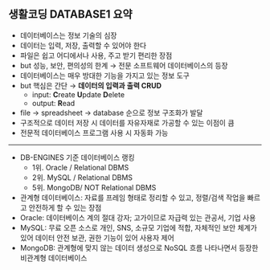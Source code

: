 ## 생활코딩 DATABASE1 요약

- 데이터베이스는 정보 기술의 심장
- 데이터는 입력, 저장, 출력할 수 있어야 한다
- 파일은 쉽고 어디에서나 사용, 주고 받기 편리한 장점
- but 성능, 보안, 편의성의 한계 → 전문 소프트웨어 데이터베이스의 등장
- 데이터베이스는 매우 방대한 기능을 가지고 있는 정보 도구
- but 핵심은 간단 → **데이터의 입력과 출력 CRUD**
	- input: **C**reate **U**pdate **D**elete
	- output: **R**ead
- file → spreadsheet → database 순으로 정보 구조화가 발달
- 구조적으로 데이터 저장 시 데이터를 자유자재로 가공할 수 있는 이점이 큼
- 전문적 데이터베이스 프로그램 사용 시 자동화 가능
---
- DB-ENGINES 기준 데이터베이스 랭킹
	- 1위. Oracle / Relational DBMS
	- 2위. MySQL / Relational DBMS
	- 5위. MongoDB/ NOT Relational DBMS
- 관계형 데이터베이스: 자료를 프레임 형태로 정리할 수 있고, 정렬/검색 작업을 빠르고 안전하게 할 수 있는 장점
- Oracle: 데이터베이스 계의 절대 강자; 고가이므로 자급력 있는 관공서, 기업 사용
- MySQL: 무료 오픈 소스로 개인, SNS, 소규모 기업에 적합, 자체적인 보안 체계가 있어 데이터 안전 보관, 권한 기능이 있어 사용자 제어 
- MongoDB: 관계형에 맞지 않는 데이터 생성으로 NoSQL 흐름 나타나면서 등장한 비관계형 데이터베이스
